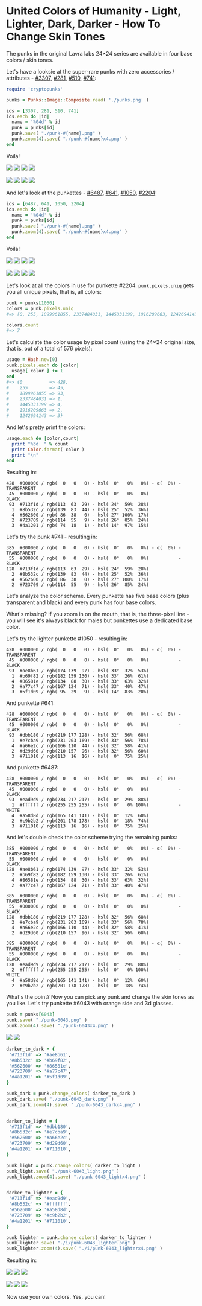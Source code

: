 # United Colors of Humanity -  Light, Lighter, Dark, Darker - How To Change Skin Tones



The punks
in the original Lavra labs 24×24 series are
available in four base colors / skin tones.


Let's have a looksie at the super-rare punks with zero accessories / attributes -
[#3307](https://www.larvalabs.com/cryptopunks/details/3307),
[#281](https://www.larvalabs.com/cryptopunks/details/281),
[#510](https://www.larvalabs.com/cryptopunks/details/510),
[#741](https://www.larvalabs.com/cryptopunks/details/741):


``` ruby
require 'cryptopunks'

punks = Punks::Image::Composite.read( './punks.png' )

ids = [3307, 281, 510, 741]
ids.each do |id|
  name = '%04d' % id
  punk = punks[id]
  punk.save( "./punk-#{name}.png" )
  punk.zoom(4).save( "./punk-#{name}x4.png" )
end
```

Voila!

![](i/punk-3307.png)
![](i/punk-0281.png)
![](i/punk-0510.png)
![](i/punk-0741.png)

![](i/punk-3307x4.png)
![](i/punk-0281x4.png)
![](i/punk-0510x4.png)
![](i/punk-0741x4.png)



And let's look at the punkettes -
[#6487](https://www.larvalabs.com/cryptopunks/details/6487),
[#641](https://www.larvalabs.com/cryptopunks/details/641),
[#1050](https://www.larvalabs.com/cryptopunks/details/1050),
[#2204](https://www.larvalabs.com/cryptopunks/details/2204):

``` ruby
ids = [6487, 641, 1050, 2204]
ids.each do |id|
  name = '%04d' % id
  punk = punks[id]
  punk.save( "./punk-#{name}.png" )
  punk.zoom(4).save( "./punk-#{name}x4.png" )
end
```

Voila!

![](i/punk-6487.png)
![](i/punk-0641.png)
![](i/punk-1050.png)
![](i/punk-2204.png)

![](i/punk-6487x4.png)
![](i/punk-0641x4.png)
![](i/punk-1050x4.png)
![](i/punk-2204x4.png)



Let's look at all the colors in use for punkette #2204.
`punk.pixels.uniq` gets you all unique pixels, that is, all colors:

``` ruby
punk = punks[1050]
colors = punk.pixels.uniq
#=> [0, 255, 1899961855, 2337484031, 1445331199, 1916209663, 1242694143]

colors.count
#=> 7
```

Let's calculate the color usage by pixel count (using the 24×24 original size, that is, out of a total of 576 pixels):

``` ruby
usage = Hash.new(0)
punk.pixels.each do |color|
  usage[ color ] += 1
end
#=> {0          => 428,
#    255        => 45,
#    1899961855 => 93,
#    2337484031 => 1,
#    1445331199 => 4,
#    1916209663 => 2,
#    1242694143 => 3}
```

And let's pretty print the colors:

``` ruby
usage.each do |color,count|
  print "%3d  " % count
  print Color.format( color )
  print "\n"
end
```

Resulting in:

```
428  #000000 / rgb(  0   0   0) - hsl(  0°   0%   0%) - α(  0%) - TRANSPARENT
 45  #000000 / rgb(  0   0   0) - hsl(  0°   0%   0%)           - BLACK
 93  #713f1d / rgb(113  63  29) - hsl( 24°  59%  28%)
  1  #8b532c / rgb(139  83  44) - hsl( 25°  52%  36%)
  4  #562600 / rgb( 86  38   0) - hsl( 27° 100%  17%)
  2  #723709 / rgb(114  55   9) - hsl( 26°  85%  24%)
  3  #4a1201 / rgb( 74  18   1) - hsl( 14°  97%  15%)
```

Let's try the punk #741 - resulting in:

```
385  #000000 / rgb(  0   0   0) - hsl(  0°   0%   0%) - α(  0%) - TRANSPARENT
 55  #000000 / rgb(  0   0   0) - hsl(  0°   0%   0%)           - BLACK
128  #713f1d / rgb(113  63  29) - hsl( 24°  59%  28%)
  2  #8b532c / rgb(139  83  44) - hsl( 25°  52%  36%)
  4  #562600 / rgb( 86  38   0) - hsl( 27° 100%  17%)
  2  #723709 / rgb(114  55   9) - hsl( 26°  85%  24%)
```

Let's analyze the color scheme.
Every punkette has five base colors (plus transparent and black)
and every punk has four base colors.

What's missing? If you zoom in on the mouth, that is, the three-pixel line -
you will see it's always black for males but punkettes use a dedicated
base color.



Let's try the lighter punkette #1050 - resulting in:

```
428  #000000 / rgb(  0   0   0) - hsl(  0°   0%   0%) - α(  0%) - TRANSPARENT
 45  #000000 / rgb(  0   0   0) - hsl(  0°   0%   0%)           - BLACK
 93  #ae8b61 / rgb(174 139  97) - hsl( 33°  32%  53%)
  1  #b69f82 / rgb(182 159 130) - hsl( 33°  26%  61%)
  4  #86581e / rgb(134  88  30) - hsl( 33°  63%  32%)
  2  #a77c47 / rgb(167 124  71) - hsl( 33°  40%  47%)
  3  #5f1d09 / rgb( 95  29   9) - hsl( 14°  83%  20%)
```

And punkette #641:

```
428  #000000 / rgb(  0   0   0) - hsl(  0°   0%   0%) - α(  0%) - TRANSPARENT
 45  #000000 / rgb(  0   0   0) - hsl(  0°   0%   0%)           - BLACK
 93  #dbb180 / rgb(219 177 128) - hsl( 32°  56%  68%)
  1  #e7cba9 / rgb(231 203 169) - hsl( 33°  56%  78%)
  4  #a66e2c / rgb(166 110  44) - hsl( 32°  58%  41%)
  2  #d29d60 / rgb(210 157  96) - hsl( 32°  56%  60%)
  3  #711010 / rgb(113  16  16) - hsl(  0°  75%  25%)
```

And punkette #6487:

```
428  #000000 / rgb(  0   0   0) - hsl(  0°   0%   0%) - α(  0%) - TRANSPARENT
 45  #000000 / rgb(  0   0   0) - hsl(  0°   0%   0%)           - BLACK
 93  #ead9d9 / rgb(234 217 217) - hsl(  0°  29%  88%)
  1  #ffffff / rgb(255 255 255) - hsl(  0°   0% 100%)           - WHITE
  4  #a58d8d / rgb(165 141 141) - hsl(  0°  12%  60%)
  2  #c9b2b2 / rgb(201 178 178) - hsl(  0°  18%  74%)
  3  #711010 / rgb(113  16  16) - hsl(  0°  75%  25%)
```

And let's double check the color scheme trying the remaining punks:

```
385  #000000 / rgb(  0   0   0) - hsl(  0°   0%   0%) - α(  0%) - TRANSPARENT
 55  #000000 / rgb(  0   0   0) - hsl(  0°   0%   0%)           - BLACK
128  #ae8b61 / rgb(174 139  97) - hsl( 33°  32%  53%)
  2  #b69f82 / rgb(182 159 130) - hsl( 33°  26%  61%)
  4  #86581e / rgb(134  88  30) - hsl( 33°  63%  32%)
  2  #a77c47 / rgb(167 124  71) - hsl( 33°  40%  47%)

385  #000000 / rgb(  0   0   0) - hsl(  0°   0%   0%) - α(  0%) - TRANSPARENT
 55  #000000 / rgb(  0   0   0) - hsl(  0°   0%   0%)           - BLACK
128  #dbb180 / rgb(219 177 128) - hsl( 32°  56%  68%)
  2  #e7cba9 / rgb(231 203 169) - hsl( 33°  56%  78%)
  4  #a66e2c / rgb(166 110  44) - hsl( 32°  58%  41%)
  2  #d29d60 / rgb(210 157  96) - hsl( 32°  56%  60%)

385  #000000 / rgb(  0   0   0) - hsl(  0°   0%   0%) - α(  0%) - TRANSPARENT
 55  #000000 / rgb(  0   0   0) - hsl(  0°   0%   0%)           - BLACK
128  #ead9d9 / rgb(234 217 217) - hsl(  0°  29%  88%)
  2  #ffffff / rgb(255 255 255) - hsl(  0°   0% 100%)           - WHITE
  4  #a58d8d / rgb(165 141 141) - hsl(  0°  12%  60%)
  2  #c9b2b2 / rgb(201 178 178) - hsl(  0°  18%  74%)
```


What's the point?
Now you can pick any punk and change the skin tones as you like.
Let's try punkette #6043 with orange side and 3d glasses.


``` ruby
punk = punks[6043]
punk.save( "./punk-6043.png" )
punk.zoom(4).save( "./punk-6043x4.png" )
```

![](i/punk-6043.png)
![](i/punk-6043x4.png)


``` ruby
darker_to_dark = {
 '#713f1d' => '#ae8b61',
 '#8b532c' => '#b69f82',
 '#562600' => '#86581e',
 '#723709' => '#a77c47',
 '#4a1201' => '#5f1d09',
}

punk_dark = punk.change_colors( darker_to_dark )
punk_dark.save( "./punk-6043_dark.png" )
punk_dark.zoom(4).save( "./punk-6043_darkx4.png" )


darker_to_light = {
 '#713f1d' => '#dbb180',
 '#8b532c' => '#e7cba9',
 '#562600' => '#a66e2c',
 '#723709' => '#d29d60',
 '#4a1201' => '#711010',
}

punk_light = punk.change_colors( darker_to_light )
punk_light.save( "./punk-6043_light.png" )
punk_light.zoom(4).save( "./punk-6043_lightx4.png" )


darker_to_lighter = {
 '#713f1d' => '#ead9d9',
 '#8b532c' => '#ffffff',
 '#562600' => '#a58d8d',
 '#723709' => '#c9b2b2',
 '#4a1201' => '#711010',
}

punk_lighter = punk.change_colors( darker_to_lighter )
punk_lighter.save( "./i/punk-6043_lighter.png" )
punk_lighter.zoom(4).save( "./i/punk-6043_lighterx4.png" )
```


Resulting in:

![](i/punk-6043-dark.png)
![](i/punk-6043-light.png)
![](i/punk-6043-lighter.png)

![](i/punk-6043-darkx4.png)
![](i/punk-6043-lightx4.png)
![](i/punk-6043-lighterx4.png)


Now use your own colors. Yes, you can!

